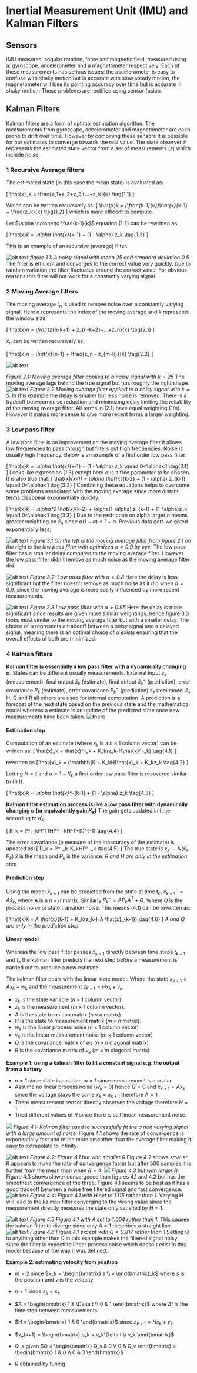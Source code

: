 # Inertial Measurement Unit (IMU) and Kalman Filters



## Sensors

IMU measures: angular rotation, force and magnetic field, measured using a: gyroscope, accelerometer and a magnetometer respectively. Each of these measurements has serious issues: the accelerometer is easy to confuse with shaky motion but is accurate with slow steady motion, the magnetometer will lose its pointing accuracy over time but is accurate in shaky motion. These problems are rectified using sensor fusion.

## Kalman Filters

Kalman filters are a form of optimal estimation algorithm. The measurements from gyroscope, accelerometer and magnetometer are each prone to drift over time. However by combining these sensors it is possible for our estimates to converge towards the real value. The state observer $\hat{x}$ represents the estimated state vector from a set of measurements ($z$) which include noise. 

### 1 Recursive Average filters

The estimated state (in this case the mean state) is evaluated as:

\[ 
    \hat{x}_k = \frac{z_1+z_2+z_3+...+z_k}{k} \tag{1.1}
\] 


Which can be written recursively as:
\[ 
    \hat{x}_k = (\frac{k-1}{k})\hat{x}_{k-1} + \frac{z_k}{k} \tag{1.2}
\]
which is more efficent to compute.

Let $\alpha \coloneqq \frac{k-1}{k}$ equation (1.2) can be rewritten as:

\[
    \hat{x}_k = \alpha \hat{x}_{k-1} + (1 - \alpha) z_k \tag{1.3}
\]

This is an example of an recursive (average) filter. 



![alt text](image-8.png)
_figure 1.1: A noisy signal with mean 25 and standard deviation 0.5._
The filter is efficient and converges to the correct value very quickly. Due to random variation the filter fluctuates around the correct value. For obvious reasons this filter will not work for a constantly varying signal.

### 2 Moving Average filters

The moving average $\hat{r}_n$ is used to remove noise over a constantly varying signal. Here $n$ represents the index of the moving average and $k$ represents the window size.

\[
    \hat{x}_n = \frac{z_{n-k+1} + z_{n-k+2}+...+z_n}{k} \tag{2.1}
\]

$\hat{x}_n$ can be written recursively as:

\[
    \hat{x}_n = \hat{x}_{n-1} + \frac{z_n - z_{m-k}}{k} \tag{2.2}
\]

![alt text](image-9.png)

_Figure 2.1: Moving average filter applied to a noisy signal with $k = 25$_
The moving average lags behind the true signal but has roughly the right shape.
![alt text](image-15.png)
_Figure 2.2 Moving average filter applied to a noisy signal with $k=5$._
In this example the delay is smaller but less noise is removed. There is a tradeoff between noise reduction and minimizing delay limiting the reliability of the moving average filter. 
All terms in $(2.1)$ have equal weighting ($1/n$). However it makes more sense to give more recent terms a larger weighting.


### 3 Low pass filter

A low pass filter is an improvement on the moving average filter it allows low frequencies to pass through but filters out high frequencies. Noise is usually high frequency. Below is an example of a first order low pass filter.

\[
    \hat{x}_k = \alpha \hat{x}_{k-1} + (1 - \alpha) z_k \quad 0<\alpha<1 \tag{3.1} 
\]
Looks like expression (1.3) except here $\alpha$ is a free parameter to be chosen. It is also true that:
\[
    \hat{x}_{k-1} = \alpha \hat{x}_{k-2} + (1 - \alpha) z_{k-1} \quad 0<\alpha<1 \tag{3.2}
\]
Combining these equations helps to overcome some problems associated with the moving average since more distant terms disappear exponentially quickly:

\[
    \hat{x}_k = \alpha^2 \hat{x}_{k-2} + \alpha(1-\alpha) z_{k-1} + (1-\alpha)z_k \quad 0<\alpha<1 \tag{3.3}
\]
Due to the restriction on alpha larger $n$ means greater weighting on $\hat{x}_n$ since $\alpha(1-\alpha)\leq 1-\alpha$. Previous data gets weighted exponentially less. 

![alt text](image-10.png)
_Figure 3.1 On the left is the moving average filter from figure 2.1 on the right is the low pass filter with optimized $\alpha = 0.9$ by eye._
The low pass filter has a smaller delay compared to the moving average filter. However the low pass filter didn't remove as much noise as the moving average filter did.

![alt text](image-13.png)
_Figure 3.2: Low pass filter with $\alpha = 0.8$_
Here the delay is less significant but the filter doesn't remove as much noise as it did when $\alpha = 0.9$, since the moving average is more easily influenced by more recent measurements.

![alt text](image-14.png)
_Figure 3.3 Low pass filter with $\alpha = 0.95$_
Here the delay is more significant since results are given more similar weightings, hence figure 3.3 looks most similar to the moving average filter but with a smaller delay. The choice of $\alpha$ represents a tradeoff between a noisy signal and a delayed signal, meaning there is an optimal choice of $\alpha$ exists ensuring that the overall effects of both are minimized.


### 4 Kalman filters

**Kalman filter is essentially a low pass filter with a dynamically changing $\alpha$**.  States can be different usually measurements. External input $z_k$ (measurement), final output $\hat{x}_k$ (estimate), final output $\hat{x}^-_k$ (prediction), error covariance $P_k$ (estimate), error covariance $P_k^-$ (prediction) system model A, H, Q and R all others are used for internal computation. A prediction is a forecast of the next state based on the previous state and the mathematical model whereas a estimate is an update of the predicted state once new measurements have been taken.
![there](image.png)

#### Estimation step
Computation of an estimate (where $x_k$ is a $n\times1$ column vector) can be written as:
\[
\hat{x}_k = \hat{x}^-_k + K_k(z_k-H\hat{x}^-_k) \tag{4.1}
\]

rewritten as
\[
\hat{x}_k = (\mathbb{I} + K_kH)\hat{x}_k + K_kz_k \tag{4.2}
\]

Letting $H = \mathbb{I}$ and $\alpha= 1-K_k$ a first order low pass filter is recovered similar to (3.1).

\[
\hat{x}_k = \alpha \hat{x}^-_{k-1} + (1 - \alpha) z_k \tag{4.3} 
\] 

**Kalman filter estimation process is like a low pass filter with dynamically changing $\alpha$ (or equivalently gain $K_k$)** The gain gets updated in time according to $K_k$:

\[
K_k = P^-_kH^T(HP^-_kH^T+R)^{-1} \tag{4.4}
\]

The error covariance (a measure of the inaccuracy of the estimate) is updated as:
\[
P_k = P^-_k-K_kHP^-_k \tag{4.5}
\]
The true state is $x_k \sim N(\hat{x}_k, P_k)$ $\hat{x}$ is the mean and $P_k$ is the variance. *R and H are only in the estimation step*

#### Prediction step
Using the model $\hat{x}_{k+1}$ can be predicted from the state at time $t_k$, $\hat{x}^-_{k+1} = A\hat{x}_{k}$, where A is a $n\times n$ matrix. Similarly $P^-_k = AP_kA^T + Q$. Where $Q$ is the process noise or state transition noise. This means (4.1) can be rewritten as:

\[
\hat{x}_k = A \hat{x}_{k-1} + K_k(z_k-HA \hat{x}_{k-1}) \tag{4.6}
\]
*A and Q are only in the prediction step*
#### Linear model
Whereas the low pass filter passes $\hat{x}_{k-1}$ directly between time steps $t_{k-1}$ and $t_{k}$ the kalman filter predicts the next step before a measurement is carried out to produce a new estimate.

The kalman filter deals with the linear state model. Where the state $x_{k+1} = Ax_k + w_k$ and the measurement $z_{k+1} = Hx_k + v_k$. 
- $x_k$ is the state variable ($n\times1$ column vector)
- $z_k$ is the measurement ($m\times1$ column vector). 
- $A$ is the state transition matrix ($n\times n$ matrix)
- $H$ is the state to measurement matrix ($m \times n$ matrix).
- $w_k$ is the linear process noise ($n\times1$ column vector)
- $v_k$ is the linear measurement noise ($m\times1$ column vector)
- $Q$ is the covariance matrix of $w_k$ ($n\times n$ diagonal matrix)
- $R$ is the covariance matrix of $v_k$ ($m\times m$ diagonal matrix)

**Example 1: using a kalman filter to fit a constant signal e.g. the output from a battery**
- $n = 1$ since state is a scalar, $m = 1$ since measurement is a scalar
- Assume no linear process noise ($w_k$ = 0) hence $Q = 0$ and $x_{k+1} = Ax_k$ since the voltage stays the same $x_k = x_{k+1}$ therefore $A=1$
- There measurement sensor directly observes the voltage therefore $H = 1$
- Tried different values of $R$ since there is still linear measurement noise.

![
](image-2.png)
_Figure 4.1: Kalman filter used to successfully fit the a non varying signal with a large amount of noise._
Figure 4.1 shows the rate of convergence is exponentially fast and much more smoother than the average filter making it easy to extrapolate to infinity.

![alt text](image-3.png)
_Figure 4.2: Figure 4.1 but with smaller R_
Figure 4.2 shows smaller R appears to make the rate of convergence faster but after 500 samples it is further from the mean than when $R=4$.
![](image-4.png)
_Figure 4.3 but with larger R._
Figure 4.3 shows slower convergence than figures 4.1 and 4.2 but has the smoothest convergence of the three. Figure 4.1 seems to be best as it has a good tradeoff between a noise free filtered signal and fast convergence.
![alt text](image-5.png)
_Figure 4.4: Figure 4.1 with H set to $1.115$ rather than $1$._
Varying H will lead to the kalman filter converging to the wrong value since the measurement directly measures the state only satisfied by $H = 1$.

![alt text](image-6.png)
_Figure 4.5 Figure 4.1 with A set to 1.004 rather than 1._
This causes the kalman filter to diverge since only $A=1$ describes a straight line.
![alt text](image-7.png) 
_Figure 4.6 Figure 4.1 except with $Q = 0.817$ rather than 1_
Setting Q to anything other than $0$ in this example makes the filtered signal noisy since the filter is expecting linear process noise which doesn't exist in this model because of the way it was defined..


**Example 2: estimating velocity from position**
- $m = 2$ since $x_k = \begin{bmatrix}
s \\
v
\end{bmatrix}_k$ where $s$ is the position and $v$ is the velocity.
- $n = 1$ since $z_k = s_k$

- $A = 
\begin{bmatrix}
1 & \Delta t \\
0 & 1
\end{bmatrix}$ where $\Delta t$ is the time step between measurements
- $H = \begin{bmatrix}
1 &
0
\end{bmatrix}$ since $z_{k+1} = Hx_k + v_k$
- $x_{k+1} = \begin{bmatrix}
s_k + v_k\Delta t \\ v_k 
\end{bmatrix}$
- Q is given $Q = \begin{bmatrix}
Q_s & 0 \\
0 & Q_v
\end{bmatrix} = \begin{bmatrix}
1 & 0 \\
0 & 3
\end{bmatrix}$ 
- $R$ obtained by tuning


